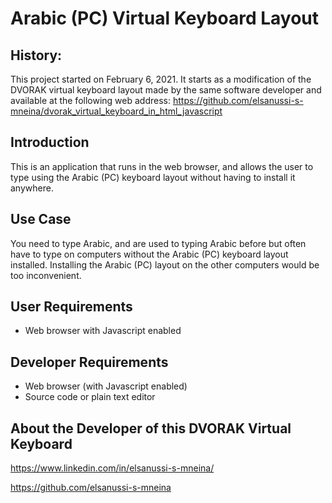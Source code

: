 # Arabic (PC) Virtual Keyboard Layout

## History:
This project started on February 6, 2021.
It starts as a modification of the DVORAK virtual keyboard layout made by the same software developer and available at the following web address: https://github.com/elsanussi-s-mneina/dvorak_virtual_keyboard_in_html_javascript

## Introduction
This is an application that runs in the web browser, and allows the user to type using the Arabic (PC) keyboard layout without having to install it anywhere.

## Use Case
You need to type Arabic, and are used to typing Arabic before but often have to type on computers without the Arabic (PC) keyboard layout installed. Installing the Arabic (PC) layout on the other computers would be too inconvenient.

## User Requirements
  - Web browser with Javascript enabled


## Developer Requirements
 - Web browser (with Javascript enabled)
 - Source code or plain text editor


## About the Developer of this DVORAK Virtual Keyboard
https://www.linkedin.com/in/elsanussi-s-mneina/

https://github.com/elsanussi-s-mneina
